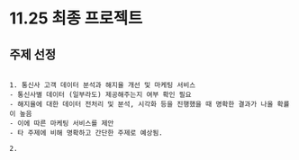 # 11.25 최종 프로젝트 

## 주제 선정 

```shell

1. 통신사 고객 데이터 분석과 해지율 개선 및 마케팅 서비스
- 통신사별 데이터 (일부라도) 제공해주는지 여부 확인 필요
- 해지율에 대한 데이터 전처리 및 분석, 시각화 등을 진행했을 때 명확한 결과가 나올 확률이 높음
- 이에 따른 마케팅 서비스를 제안
- 타 주제에 비해 명확하고 간단한 주제로 예상됨.

2. 


```